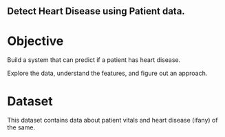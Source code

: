 ## Detect Heart Disease using Patient data.



 # Objective

 
 Build a system that can predict if a patient has heart disease.
 

  
 Explore the data, understand the features, and figure out an approach.


 
 # Dataset

 
 This dataset contains data about patient vitals and heart disease (ifany) of the same.
